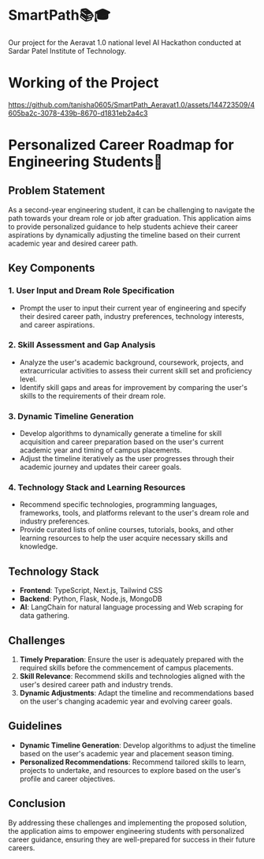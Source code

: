 # SmartPath📚🎓
Our project for the Aeravat 1.0 national level AI Hackathon conducted at Sardar Patel Institute of Technology.

# Working of the Project
https://github.com/tanisha0605/SmartPath_Aeravat1.0/assets/144723509/4605ba2c-3078-439b-8670-d1831eb2a4c3
# Personalized Career Roadmap for Engineering Students🚀

## Problem Statement

As a second-year engineering student, it can be challenging to navigate the path towards your dream role or job after graduation. This application aims to provide personalized guidance to help students achieve their career aspirations by dynamically adjusting the timeline based on their current academic year and desired career path.

## Key Components

### 1. User Input and Dream Role Specification
- Prompt the user to input their current year of engineering and specify their desired career path, industry preferences, technology interests, and career aspirations.

### 2. Skill Assessment and Gap Analysis
- Analyze the user's academic background, coursework, projects, and extracurricular activities to assess their current skill set and proficiency level.
- Identify skill gaps and areas for improvement by comparing the user's skills to the requirements of their dream role.

### 3. Dynamic Timeline Generation
- Develop algorithms to dynamically generate a timeline for skill acquisition and career preparation based on the user's current academic year and timing of campus placements.
- Adjust the timeline iteratively as the user progresses through their academic journey and updates their career goals.

### 4. Technology Stack and Learning Resources
- Recommend specific technologies, programming languages, frameworks, tools, and platforms relevant to the user's dream role and industry preferences.
- Provide curated lists of online courses, tutorials, books, and other learning resources to help the user acquire necessary skills and knowledge.

## Technology Stack

- **Frontend**: TypeScript, Next.js, Tailwind CSS
- **Backend**: Python, Flask, Node.js, MongoDB
- **AI**: LangChain for natural language processing and Web scraping for data gathering.

## Challenges

1. **Timely Preparation**: Ensure the user is adequately prepared with the required skills before the commencement of campus placements.
2. **Skill Relevance**: Recommend skills and technologies aligned with the user's desired career path and industry trends.
3. **Dynamic Adjustments**: Adapt the timeline and recommendations based on the user's changing academic year and evolving career goals.

## Guidelines

- **Dynamic Timeline Generation**: Develop algorithms to adjust the timeline based on the user's academic year and placement season timing.
- **Personalized Recommendations**: Recommend tailored skills to learn, projects to undertake, and resources to explore based on the user's profile and career objectives.

## Conclusion

By addressing these challenges and implementing the proposed solution, the application aims to empower engineering students with personalized career guidance, ensuring they are well-prepared for success in their future careers.


